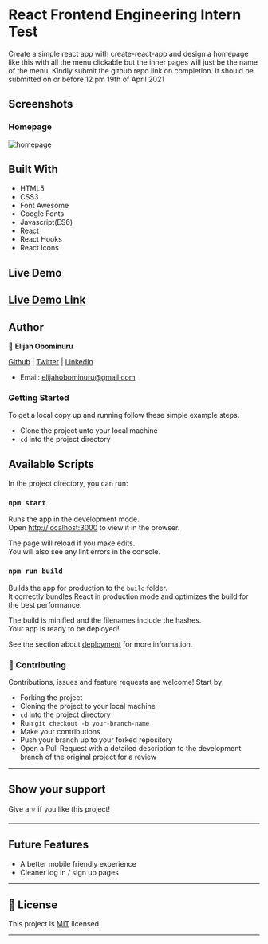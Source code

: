# React Frontend Engineering Intern Test

Create a simple react app with create-react-app and design a homepage like this with all the menu clickable but the inner pages will just be the name of the menu. Kindly submit the github repo link on completion. It should be submitted on or before 12 pm 19th of April 2021

## Screenshots

### Homepage

![homepage](https://res.cloudinary.com/elijjaaahhhh/image/upload/v1618803133/Screenshot_2021-04-19_040519_mjotha.png)

## Built With

- HTML5
- CSS3
- Font Awesome
- Google Fonts
- Javascript(ES6)
- React
- React Hooks
- React Icons

## Live Demo

[Live Demo Link](https://fichaya-frontend-test.netlify.app/)
---

## Author

👤 **Elijah Obominuru**

[Github](https://github.com/Elijahscriptdev) | [Twitter](https://twitter.com/ElijahObominuru) | [LinkedIn](https://www.linkedin.com/in/elijah-obominuru-0b730b143/)
- Email: elijahobominuru@gmail.com

### Getting Started

To get a local copy up and running follow these simple example steps.

- Clone the project unto your local machine
- `cd` into the project directory

## Available Scripts

In the project directory, you can run:

### `npm start`

Runs the app in the development mode.<br />
Open [http://localhost:3000](http://localhost:3000) to view it in the browser.

The page will reload if you make edits.<br />
You will also see any lint errors in the console.

### `npm run build`

Builds the app for production to the `build` folder.<br />
It correctly bundles React in production mode and optimizes the build for the best performance.

The build is minified and the filenames include the hashes.<br />
Your app is ready to be deployed!

See the section about [deployment](https://facebook.github.io/create-react-app/docs/deployment) for more information.

### 🤝 Contributing

Contributions, issues and feature requests are welcome! Start by:

- Forking the project
- Cloning the project to your local machine
- `cd` into the project directory
- Run `git checkout -b your-branch-name`
- Make your contributions
- Push your branch up to your forked repository
- Open a Pull Request with a detailed description to the development branch of the original project for a review

---

## Show your support

Give a ⭐️ if you like this project!

---

## Future Features

- A better mobile friendly experience
- Cleaner log in / sign up pages

---

## 📝 License

This project is [MIT](lic.url) licensed.

---


